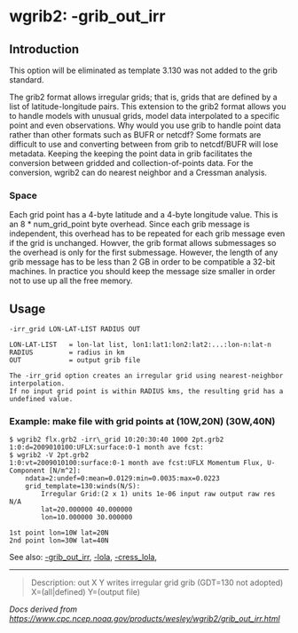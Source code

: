 # wgrib2: -grib_out_irr

## Introduction

This option will be eliminated as template 3.130 was not added to the grib standard.

The grib2 format allows irregular grids; that is, grids that are defined by a list of latitude-longitude pairs.
This extension to the grib2 format allows you to handle models with unusual grids,
model data interpolated to a specific point and even observations.
Why would you use grib to handle point data rather than other
formats such as BUFR or netcdf? Some formats are difficult to use and converting between from grib to netcdf/BUFR
will lose metadata. Keeping the keeping the point data in grib facilitates the conversion between gridded
and collection-of-points data. For the conversion, wgrib2 can do nearest neighbor and a Cressman analysis.

### Space

Each grid point has a 4-byte latitude and a 4-byte longitude value. This is an
8 \* num_grid_point byte overhead. Since each grib message is independent, this
overhead has to be repeated for each grib message even if the grid is unchanged.
Howver, the grib format allows submessages so the overhead is only for the first
submessage. However, the length of any grib message has to be
less than 2 GB in order to be compatible a 32-bit machines. In practice you should
keep the message size smaller in order not to use up all the free memory.

## Usage

```
-irr_grid LON-LAT-LIST RADIUS OUT

LON-LAT-LIST   = lon-lat list, lon1:lat1:lon2:lat2:...:lon-n:lat-n
RADIUS         = radius in km
OUT            = output grib file

The -irr_grid option creates an irregular grid using nearest-neighbor interpolation.
If no input grid point is within RADIUS kms, the resulting grid has a undefined value.
```

### Example: make file with grid points at (10W,20N) (30W,40N)

```
$ wgrib2 flx.grb2 -irr\_grid 10:20:30:40 1000 2pt.grb2
1:0:d=2009010100:UFLX:surface:0-1 month ave fcst:
$ wgrib2 -V 2pt.grb2
1:0:vt=2009010100:surface:0-1 month ave fcst:UFLX Momentum Flux, U-Component [N/m^2]:
    ndata=2:undef=0:mean=0.0129:min=0.0035:max=0.0223
    grid_template=130:winds(N/S):
        Irregular Grid:(2 x 1) units 1e-06 input raw output raw res N/A
        lat=20.000000 40.000000
        lon=10.000000 30.000000

1st point lon=10W lat=20N
2nd point lon=30W lat=40N
```

See also:
[-grib_out_irr](grib_out_irr.md),
[-lola](lola.md),
[-cress_lola](cress_lola.md),

---

> Description: out X Y writes irregular grid grib (GDT=130 not adopted) X=(all|defined) Y=(output file)

_Docs derived from <https://www.cpc.ncep.noaa.gov/products/wesley/wgrib2/grib_out_irr.html>_

